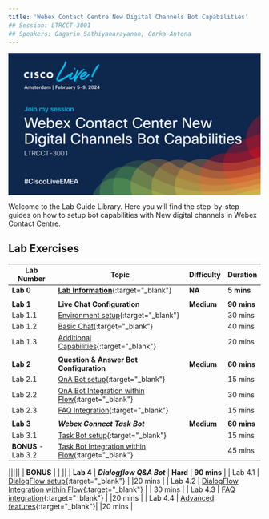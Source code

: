 ```yaml
---
title: 'Webex Contact Centre New Digital Channels Bot Capabilities'
## Session: LTRCCT-3001
## Speakers: Gagarin Sathiyanarayanan, Gorka Antona
---
```


<img align="middle" src="images/CL24_LTRCCT-3001.png" width="1000" />

Welcome to the Lab Guide Library. Here you will find the step-by-step guides on how to setup bot capabilities with New digital channels in Webex Contact Centre.



## Lab Exercises

| Lab Number      | Topic                    | Difficulty  | Duration                                      |
| --------------- | -------------------------| ------------|-------------------------------------------------|
| **Lab 0** | **[Lab Information](0_LabInfo.md)**{:target="\_blank"}  | **NA** | **5 mins** |
|||||
| **Lab 1** | **Live Chat Configuration** | **Medium** |**90 mins** |
| Lab 1.1 | [Environment setup](1_PreReq.md){:target="\_blank"} |  | 30 mins  |
| Lab 1.2 | [Basic Chat](2.1_BasicChat.md){:target="\_blank"} |  | 40 mins | 
| Lab 1.3 | [Additional Capabilities](2.2_AdditionalCapabilities.md){:target="\_blank"}|  | 20 mins |
|||||
| **Lab 2** |**Question & Answer Bot Configuration** | **Medium** | **60 mins**|
| Lab 2.1 | [QnA Bot setup](3.1_QnABotConfiguration.md){:target="\_blank"} |  | 15 mins |
| Lab 2.2 |[QnA Bot Integration within Flow](3.2_QnABotFlowConfiguration.md){:target="\_blank"} |  | 30 mins |
| Lab 2.3 |[FAQ Integration](3.3_QnABotAdvanced.md){:target="\_blank"}|  | 15 mins |
|||||
| **Lab 3** | ***Webex Connect Task Bot*** | **Medium** |**60 mins** |
| Lab 3.1 |  [Task Bot setup](4.1_TaskBotSetup.md){:target="\_blank"} |  |15 mins |
| **BONUS** - Lab 3.2 | [Task Bot Integration within Flow](4.2_TaskBotFlow.md){:target="\_blank"}|  |45 mins   |

|||||
| **BONUS** | |  ||
| **Lab 4** | ***Dialogflow Q&A Bot*** | **Hard** | **90 mins** |
| Lab 4.1 | [DialogFlow setup](5_CCAI.md){:target="\_blank"} |  |20 mins |
| Lab 4.2 | [DialogFlow Integration within Flow](5.2_CCAIFlowConfig.md){:target="\_blank"} |  | 30 mins |
| Lab 4.3 | [FAQ integration](6_CCAI_FAQ.md){:target="\_blank"} |  |20 mins |
| Lab 4.4 | [Advanced features](7_CCAI_Advanced.md){:target="\_blank"}|  |20 mins |

